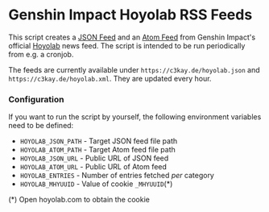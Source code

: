 # Genshin Impact Hoyolab RSS Feeds

This script creates a [JSON Feed](https://jsonfeed.org) and an [Atom Feed](https://validator.w3.org/feed/docs/atom.html)
from Genshin Impact's official [Hoyolab](https://www.hoyolab.com/) news feed.
The script is intended to be run periodically from e.g. a cronjob.

The feeds are currently available under `https://c3kay.de/hoyolab.json` and `https://c3kay.de/hoyolab.xml`.
They are updated every hour.

### Configuration

If you want to run the script by yourself, the following environment variables need to be defined:
- `HOYOLAB_JSON_PATH` - Target JSON feed file path
- `HOYOLAB_ATOM_PATH` - Target Atom feed file path
- `HOYOLAB_JSON_URL` - Public URL of JSON feed
- `HOYOLAB_ATOM_URL` - Public URL of Atom feed
- `HOYOLAB_ENTRIES` - Number of entries fetched *per* category
- `HOYOLAB_MHYUUID` - Value of cookie `_MHYUUID`(*)

(*) Open hoyolab.com to obtain the cookie
